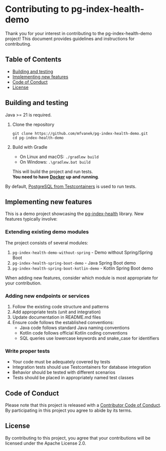 # Contributing to pg-index-health-demo

Thank you for your interest in contributing to the pg-index-health-demo project! This document provides guidelines and instructions for contributing.

## Table of Contents
- [Building and testing](#building-and-testing)
- [Implementing new features](#implementing-new-features)
- [Code of Conduct](#code-of-conduct)
- [License](#license)

## Building and testing

Java >= 21 is required.

1. Clone the repository

       git clone https://github.com/mfvanek/pg-index-health-demo.git
       cd pg-index-health-demo

2. Build with Gradle
    * On Linux and macOS: `./gradlew build`
    * On Windows: `.\gradlew.bat build`
    
   This will build the project and run tests.  
   **You need to have [Docker](https://www.docker.com/) up and running**.
    
By default, [PostgreSQL from Testcontainers](https://www.testcontainers.org/) is used to run tests.  

## Implementing new features

This is a demo project showcasing the [pg-index-health](https://github.com/mfvanek/pg-index-health) library. 
New features typically involve:

### Extending existing demo modules

The project consists of several modules:
1. `pg-index-health-demo-without-spring` - Demo without Spring/Spring Boot
2. `pg-index-health-spring-boot-demo` - Java Spring Boot demo
3. `pg-index-health-spring-boot-kotlin-demo` - Kotlin Spring Boot demo

When adding new features, consider which module is most appropriate for your contribution.

### Adding new endpoints or services

1. Follow the existing code structure and patterns
2. Add appropriate tests (unit and integration)
3. Update documentation in README.md files
4. Ensure code follows the established conventions:
   * Java code follows standard Java naming conventions
   * Kotlin code follows official Kotlin coding conventions
   * SQL queries use lowercase keywords and snake_case for identifiers

### Write proper tests

* Your code must be adequately covered by tests
* Integration tests should use Testcontainers for database integration
* Behavior should be tested with different scenarios
* Tests should be placed in appropriately named test classes

## Code of Conduct

Please note that this project is released with a [Contributor Code of Conduct](CODE_OF_CONDUCT.md). By participating in this project you agree to abide by its terms.

## License

By contributing to this project, you agree that your contributions will be licensed under the Apache License 2.0.
